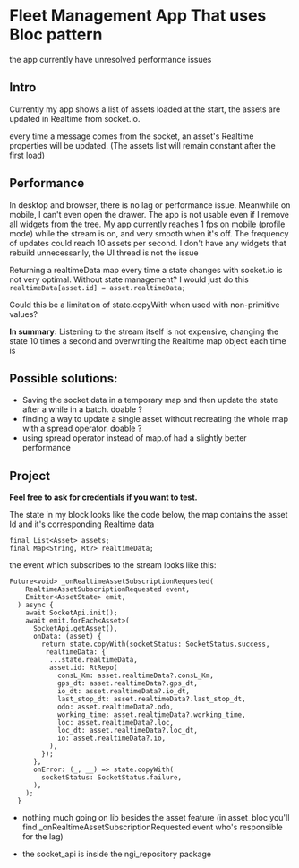 # Fleet Management App That uses Bloc pattern
the app currently have unresolved performance issues

## Intro
Currently my app shows a list of assets loaded at the start, 
the assets are updated in Realtime from socket.io. 


every time a message comes from the socket, an asset's Realtime properties will be updated.
(The assets list will remain constant after the first load)

## Performance
In desktop and browser, there is no lag or performance issue. Meanwhile on mobile, I can't even open the drawer. The app is not usable even if I remove all widgets from the tree.
My app currently reaches 1 fps on mobile (profile mode) while the stream is on, and very smooth when it's off. The frequency of updates could reach 10 assets per second. 
I don't have any widgets that rebuild unnecessarily, the UI thread is not the issue

Returning a realtimeData map every time a state changes with socket.io is not very optimal.
Without state management? I would just do this `realtimeData[asset.id] = asset.realtimeData;`

Could this be a limitation of state.copyWith when used with non-primitive values?

**In summary:** Listening to the stream itself is not expensive, changing the state 10 times a second and overwriting the Realtime map object each time is
 
## Possible solutions:
- Saving the socket data in a temporary map and then update the state after a while in a batch. doable ? 
- finding a way to update a single asset without recreating the whole map with a spread operator. doable ? 
- using spread operator instead of map.of had a slightly better performance

## Project
**Feel free to ask for credentials if you want to test.**

The state in my block looks like the code below, the map contains the asset Id and it's corresponding Realtime data

    final List<Asset> assets;
    final Map<String, Rt?> realtimeData;
the event which subscribes to the stream looks like this:

    Future<void> _onRealtimeAssetSubscriptionRequested(
        RealtimeAssetSubscriptionRequested event,
        Emitter<AssetState> emit,
      ) async {
        await SocketApi.init();
        await emit.forEach<Asset>(
          SocketApi.getAsset(),
          onData: (asset) {
            return state.copyWith(socketStatus: SocketStatus.success, 
             realtimeData: {
              ...state.realtimeData,
              asset.id: RtRepo(
                consL_Km: asset.realtimeData?.consL_Km,
                gps_dt: asset.realtimeData?.gps_dt,
                io_dt: asset.realtimeData?.io_dt,
                last_stop_dt: asset.realtimeData?.last_stop_dt,
                odo: asset.realtimeData?.odo,
                working_time: asset.realtimeData?.working_time,
                loc: asset.realtimeData?.loc,
                loc_dt: asset.realtimeData?.loc_dt,
                io: asset.realtimeData?.io,
              ),
            });
          },
          onError: (_, __) => state.copyWith(
            socketStatus: SocketStatus.failure,
          ),
        );
      }


- nothing much going on lib besides the asset feature (in asset_bloc you'll find _onRealtimeAssetSubscriptionRequested event who's responsible for the lag)

- the socket_api is inside the ngi_repository package







